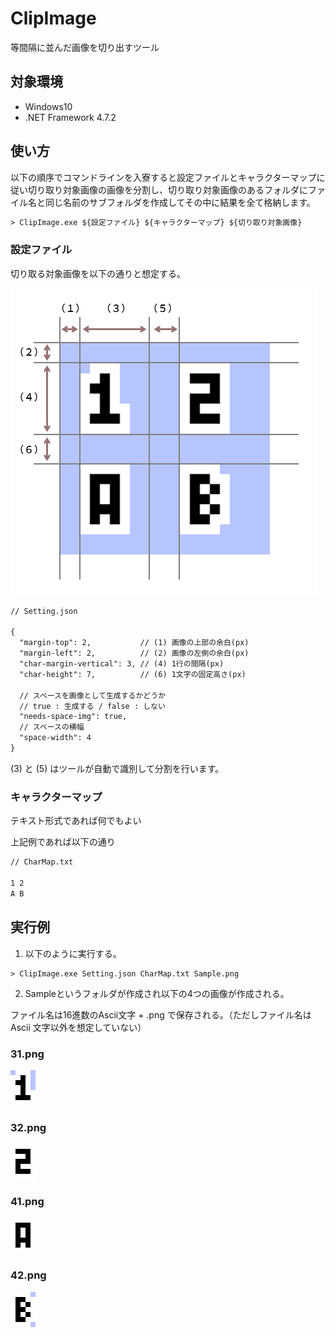 # ClipImage

等間隔に並んだ画像を切り出すツール

## 対象環境

* Windows10
* .NET Framework 4.7.2

## 使い方

以下の順序でコマンドラインを入寮すると設定ファイルとキャラクターマップに従い切り取り対象画像の画像を分割し、切り取り対象画像のあるフォルダにファイル名と同じ名前のサブフォルダを作成してその中に結果を全て格納します。

```txt
> ClipImage.exe ${設定ファイル} ${キャラクターマップ} ${切り取り対象画像}
```

### 設定ファイル

切り取る対象画像を以下の通りと想定する。

![加工例](https://github.com/Taka414/ClipImage/blob/main/readme/001.png?raw=true "サンプル")

```txt
// Setting.json

{
  "margin-top": 2,           // (1) 画像の上部の余白(px)
  "margin-left": 2,          // (2) 画像の左側の余白(px)
  "char-margin-vertical": 3, // (4) 1行の間隔(px)
  "char-height": 7,          // (6) 1文字の固定高さ(px)
  
  // スペースを画像として生成するかどうか
  // true : 生成する / false : しない
  "needs-space-img": true,
  // スペースの横幅
  "space-width": 4
}
```

(3) と (5) はツールが自動で識別して分割を行います。

### キャラクターマップ

テキスト形式であれば何でもよい

上記例であれば以下の通り

```txt
// CharMap.txt

1 2
A B
```

## 実行例

1. 以下のように実行する。

```
> ClipImage.exe Setting.json CharMap.txt Sample.png
```

2. Sampleというフォルダが作成され以下の4つの画像が作成される。

ファイル名は16進数のAscii文字 + .png で保存される。（ただしファイル名は Ascii 文字以外を想定していない）

### 31.png

![1](https://raw.githubusercontent.com/Taka414/ClipImage/main/readme/1.png "1")

### 32.png

![2](https://raw.githubusercontent.com/Taka414/ClipImage/main/readme/2.png "2")

### 41.png

![A](https://raw.githubusercontent.com/Taka414/ClipImage/main/readme/A.png "A")

### 42.png

![B](https://raw.githubusercontent.com/Taka414/ClipImage/main/readme/B.png "B")




